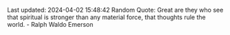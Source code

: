 Last updated: 2024-04-02 15:48:42
Random Quote: Great are they who see that spiritual is stronger than any material force, that thoughts rule the world. - Ralph Waldo Emerson